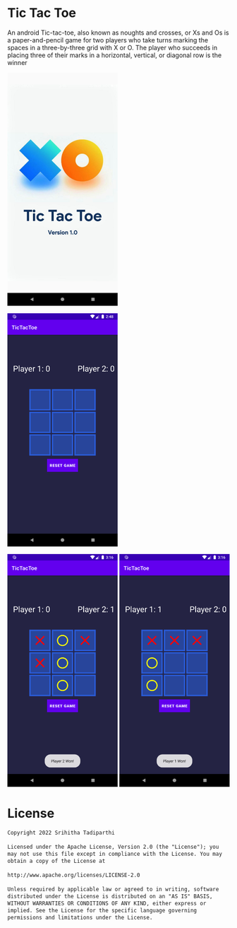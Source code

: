 # Tic Tac Toe
An android Tic-tac-toe, also known as noughts and crosses, or Xs and Os is a paper-and-pencil game for two players who take turns marking the spaces in a three-by-three grid with X or O. The player who succeeds in placing three of their marks in a horizontal, vertical, or diagonal row is the winner


<p float="middle">
    <img width="250px" src='https://github.com/Srihitha18798/TicTacToe/blob/master/app/src/main/assets/1.png' />    
  
</p>

<p float="middle">
    <img width="250px" src='https://github.com/Srihitha18798/TicTacToe/blob/master/app/src/main/assets/2.png' />
</p>

<p float="middle">
    <img width="250px" src='https://github.com/Srihitha18798/TicTacToe/blob/master/app/src/main/assets/3.png' />
    <img width="250px" src='https://github.com/Srihitha18798/TicTacToe/blob/master/app/src/main/assets/4.png' />

</p>

# License

    Copyright 2022 Srihitha Tadiparthi

    Licensed under the Apache License, Version 2.0 (the "License"); you may not use this file except in compliance with the License. You may obtain a copy of the License at

    http://www.apache.org/licenses/LICENSE-2.0

    Unless required by applicable law or agreed to in writing, software distributed under the License is distributed on an "AS IS" BASIS, WITHOUT WARRANTIES OR CONDITIONS OF ANY KIND, either express or implied. See the License for the specific language governing permissions and limitations under the License.
